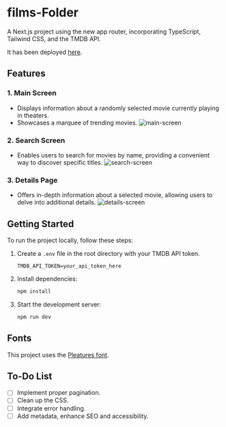 # films-Folder

A Next.js project using the new app router, incorporating TypeScript, Tailwind CSS, and the TMDB API.

It has been deployed [here](https://films-folder.vercel.app/).

## Features

### 1. Main Screen

- Displays information about a randomly selected movie currently playing in theaters.
- Showcases a marquee of trending movies.
  ![main-screen](https://github.com/63r6o/films-folder/assets/102681223/6194e701-2ea0-4247-9046-90a397501b51)

### 2. Search Screen

- Enables users to search for movies by name, providing a convenient way to discover specific titles.
  ![search-screen](https://github.com/63r6o/films-folder/assets/102681223/315abbe7-aee7-4350-bfe5-f9451854e9ca)

### 3. Details Page

- Offers in-depth information about a selected movie, allowing users to delve into additional details.
  ![details-screen](https://github.com/63r6o/films-folder/assets/102681223/da9e2727-a9d6-4504-8c8a-e9b1b5df498d)

## Getting Started

To run the project locally, follow these steps:

1. Create a `.env` file in the root directory with your TMDB API token.

   ```
   TMDB_API_TOKEN=your_api_token_here
   ```

2. Install dependencies:

   ```bash
   npm install
   ```

3. Start the development server:
   ```bash
   npm run dev
   ```

## Fonts

This project uses the [Pleatures font](https://www.fontspace.com/pleatures-font-f96081).

## To-Do List

- [ ] Implement proper pagination.
- [ ] Clean up the CSS.
- [ ] Integrate error handling.
- [ ] Add metadata, enhance SEO and accessibility.
